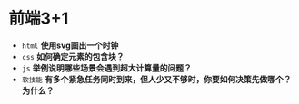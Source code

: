 # 前端3+1
- `html` **使用svg画出一个时钟**
- `css` **如何确定元素的包含块？**
- `js` **举例说明哪些场景会遇到超大计算量的问题？**
- `软技能` **有多个紧急任务同时到来，但人少又不够时，你要如何决策先做哪个？为什么？**